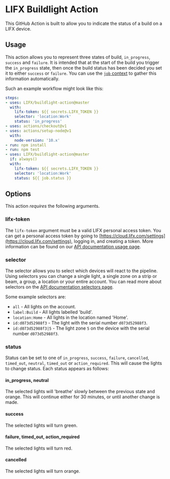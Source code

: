 # LIFX Buildlight Action

This GitHub Action is built to allow you to indicate the status of a build on a LIFX device.

## Usage

This action allows you to represent three states of build, `in_progress`, `success` and `failure`. It is intended that at the start of the build you trigger the `in_progress` state, then once the build status has been decided you set it to either `success` or `failure`. You can use the [`job` context](https://help.github.com/en/actions/automating-your-workflow-with-github-actions/contexts-and-expression-syntax-for-github-actions#job-context) to gather this information automatically.

Such an example workflow might look like this:

```yaml
steps:
- uses: LIFX/buildlight-action@master
  with:
    lifx-token: ${{ secrets.LIFX_TOKEN }}
    selector: 'location:Work'
    status: 'in_progress'
- uses: actions/checkout@v1
- uses: actions/setup-node@v1
  with:
    node-version: '10.x'
- run: npm install
- run: npm test
- uses: LIFX/buildlight-action@master
  if: always()
  with:
    lifx-token: ${{ secrets.LIFX_TOKEN }}
    selector: 'location:Work'
    status: ${{ job.status }}
```

## Options

This action _requires_ the following arguments.

### lifx-token

The `lifx-token` argument must be a valid LIFX personal access token. You can get a personal access token by going to [https://cloud.lifx.com/settings](https://cloud.lifx.com/settings), logging in, and creating a token. More information can be found on our [API documentation usage page](https://api.developer.lifx.com/docs/how-to-use-the-following-examples).

### selector

The selector allows you to select which devices will react to the pipeline. Using selectors you can change a single light, a single zone on a strip or beam, a group, a location or your entire account. You can read more about selectors on the [API documentation selectors page](https://api.developer.lifx.com/docs/selectors).

Some example selectors are:

* `all` - All lights on the account.
* `label:Build` - All lights labelled 'build'.
* `location:Home` - All lights in the location named 'Home'.
* `id:d073d52988f3` - The light with the serial number `d073d52988f3`.
* `id:d073d52988f3|5` - The light zone `5` on the device with the serial number `d073d52988f3`.

### status

Status can be set to one of `in_progress`, `success`, `failure`, `cancelled`, `timed_out`, `neutral`, `timed_out` or `action_required`. This will cause the lights to change status. Each status appears as follows:

#### in_progress, neutral

The selected lights will 'breathe' slowly between the previous state and orange. This will continue either for 30 minutes, or until another change is made.

#### success

The selected lights will turn green.

#### failure, timed_out, action_required

The selected lights will turn red.

#### cancelled

The selected lights will turn orange.
